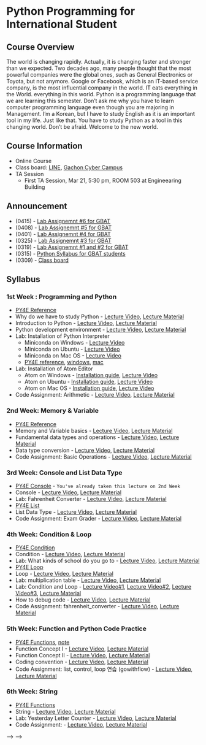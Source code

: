 # Python Programming for International Student

## Course Overview
The world is changing rapidly. Actually, it is changing faster and stronger than we expected. Two decades ago, many people thought that the most powerful companies were the global ones, such as General Electronics or Toyota, but not anymore. Google or Facebook, which is an IT-based service company, is the most influential company in the world. IT eats everything in the World. everything in this world. Python is a programming language that we are learning this semester. Don’t ask me why you have to learn computer programming language even though you are majoring in Management. I’m a Korean, but I have to study English as it is an important tool in my life. Just like that. You have to study Python as a tool in this changing world. Don’t be afraid. Welcome to the new world.

## Course Information
- Online Course
- Class board: [LINE](https://line.me/ti/g2/2Blm-7OqnlcDICZgnI8Be0nx5Vc-oZBQMGs1W_b3EktyEn9HE3Gkc5GfItykgcr4), [Gachon Cyber Campus](http://cyber.gachon.ac.kr/course/view.php?id=46176)
- TA Session
  - First TA Session, Mar 21, 5:30 pm, ROOM 503 at Engineearing Building  

## Announcement
- (0415) - [Lab Assignemnt #6 for GBAT](http://theteamlab.io/lab/notice/42/)
- (0408) - [Lab Assignemnt #5 for GBAT](http://theteamlab.io/lab/notice/40/)
- (0401) - [Lab Assignemnt #4 for GBAT](http://theteamlab.io/lab/notice/37/)
- (0325) - [Lab Assignemnt #3 for GBAT](http://theteamlab.io/lab/notice/36/)
- (0319) - [Lab Assignemnt #1 and #2 for GBAT](http://theteamlab.io/lab/notice/32/)
- (0315) - [Python Syllabus for GBAT students](http://theteamlab.io/lab/notice/31/)
- (0309) - [Class board](https://line.me/ti/g2/2Blm-7OqnlcDICZgnI8Be0nx5Vc-oZBQMGs1W_b3EktyEn9HE3Gkc5GfItykgcr4)

## Syllabus
### 1st Week : Programming and Python
- [PY4E Reference](https://www.py4e.com/lessons/intro)
- Why do we have to study Python - [Lecture Video](https://www.youtube.com/watch?v=LAnn5cxG13M&index=1&list=PLBHVuYlKEkUJvRVv9_je9j3BpHwGHSZHz), [Lecture Material](https://doc.co/Bj76p1/EFk5T6)
- Introduction to Python  - [Lecture Video](https://www.youtube.com/watch?v=RpnSfbXThI0&t=534s&list=PLBHVuYlKEkUJvRVv9_je9j3BpHwGHSZHz&index=2), [Lecture Material](https://doc.co/pypHHp/EFk5T6)
- Python development environment - [Lecture Video](https://www.youtube.com/watch?v=kBPKUSujrws&list=PLBHVuYlKEkUJvRVv9_je9j3BpHwGHSZHz&index=3), [Lecture Material](https://docs.com/choi-sungchul/2824/week-1-3?c=EFk5T6)
- Lab: Installation of Python Interpreter
    - Miniconda on Windows - [Lecture Video](https://www.youtube.com/watch?v=OMuHLDvmQl4&list=PLBHVuYlKEkUJvRVv9_je9j3BpHwGHSZHz&index=4)
    - Miniconda on Ubuntu - [Lecture Video](https://www.youtube.com/watch?v=kKoYbDWvHdo&index=5&list=PLBHVuYlKEkUJvRVv9_je9j3BpHwGHSZHz)
    - Miniconda on Mac OS - [Lecture Video](https://www.youtube.com/watch?v=WsQ-4QDQxAQ&index=6&list=PLBHVuYlKEkUJvRVv9_je9j3BpHwGHSZHz)
    - [PY4E reference](https://www.py4e.com/lessons/install), [windows](https://www.py4e.com/software-win.php), [mac](https://www.py4e.com/software-mac.php)
- Lab: Installation of Atom Editor
    - Atom on Windows - [Installation guide](desc/atom_windows.md), [Lecture Video](https://www.youtube.com/watch?v=8Z6_JSvKux0&list=PLBHVuYlKEkUJvRVv9_je9j3BpHwGHSZHz&index=7)
    - Atom on Ubuntu - [Installation guide](desc/atom_ubuntu.md), [Lecture Video](https://www.youtube.com/watch?v=Ir88SOIGVcc&index=8&list=PLBHVuYlKEkUJvRVv9_je9j3BpHwGHSZHz)
    - Atom on Mac OS - [Installation guide](desc/atom_macos.md), [Lecture Video](https://www.youtube.com/watch?v=XYvP4NeFo0Y&list=PLBHVuYlKEkUJvRVv9_je9j3BpHwGHSZHz&index=9)
- Code Assignment: Arithmetic - [Lecture Video](https://www.youtube.com/watch?v=Qoid8G49zHI&list=PLBHVuYlKEkUJvRVv9_je9j3BpHwGHSZHz&index=14), [Lecture Material](https://github.com/TEAMLAB-Lecture/python-mooc-english/tree/master/lab_assignment/lab_1)

### 2nd Week: Memory & Variable
- [PY4E Reference](https://www.py4e.com/lessons/memory)
- Memory and Variable basics - [Lecture Video](https://www.youtube.com/watch?v=emWwGHBfz70&list=PLBHVuYlKEkUJvRVv9_je9j3BpHwGHSZHz&index=10), [Lecture Material](https://docs.com/choi-sungchul/8017/week-2-1?c=EFk5T6)
- Fundamental data types and operations - [Lecture Video](https://www.youtube.com/watch?v=K_D-FiyiB1s&index=11&list=PLBHVuYlKEkUJvRVv9_je9j3BpHwGHSZHz), [Lecture Material](https://docs.com/choi-sungchul/7044/week-2-2?c=EFk5T6)
- Data type conversion - [Lecture Video](https://www.youtube.com/watch?v=6zwQaY00G70&index=12&list=PLBHVuYlKEkUJvRVv9_je9j3BpHwGHSZHz), [Lecture Material](https://docs.com/choi-sungchul/3473/week-2-3?c=EFk5T6)
- Code Assignment: Basic Operations - [Lecture Video](https://www.youtube.com/watch?v=uWDvBHv-icQ&list=PLBHVuYlKEkUJvRVv9_je9j3BpHwGHSZHz&index=19), [Lecture Material](https://github.com/TEAMLAB-Lecture/python-mooc-english/tree/master/lab_assignment/lab_2)

### 3rd Week: Console and List Data Type
- [PY4E Console](https://youtu.be/kefrGMAglGs) - `You've already taken this lecture on 2nd Week`
- Console  - [Lecture Video](https://www.youtube.com/watch?v=MJvx5m6xlBo&list=PLBHVuYlKEkUJvRVv9_je9j3BpHwGHSZHz&index=13), [Lecture Material](https://docs.com/choi-sungchul/9016/week-3-1-console?c=EFk5T6)
- Lab: Fahrenheit Converter - [Lecture Video](https://www.youtube.com/watch?v=1izwqD7SSHk&list=PLBHVuYlKEkUJvRVv9_je9j3BpHwGHSZHz&index=14), [Lecture Material](https://doc.co/mjke6x/EFk5T6)
- [PY4E List](https://www.py4e.com/lessons/lists)
- List Data Type - [Lecture Video](https://www.youtube.com/watch?v=lYxlnxKYsLI&list=PLBHVuYlKEkUJvRVv9_je9j3BpHwGHSZHz&index=15), [Lecture Material](https://docs.com/choi-sungchul/6366/week-3-3-list-data-type?c=EFk5T6)
- Code Assignment: Exam Grader - [Lecture Video](https://www.youtube.com/watch?v=TIrSDV7JZ2E&t=231s&index=23&list=PLBHVuYlKEkUJvRVv9_je9j3BpHwGHSZHz), [Lecture Material](https://github.com/TEAMLAB-Lecture/python-mooc-english/tree/master/lab_assignment/lab_3)

### 4th Week: Condition & Loop
- [PY4E Condition](https://www.py4e.com/lessons/logic)
- Condition - [Lecture Video](https://www.youtube.com/watch?v=aE7grvgYGc4&list=PLBHVuYlKEkUJvRVv9_je9j3BpHwGHSZHz&index=16), [Lecture Material](https://docs.com/choi-sungchul/6141/week-4-1-condition?c=EFk5T6)
- Lab: What kinds of school do you go to - [Lecture Video](https://www.youtube.com/watch?v=TSXRtujpsg0&index=17&list=PLBHVuYlKEkUJvRVv9_je9j3BpHwGHSZHz), [Lecture Material](https://doc.co/ukigBi/EFk5T6)
- [PY4E Loop](https://www.py4e.com/lessons/loops)
- Loop - [Lecture Video](https://www.youtube.com/watch?v=WJVzJx-ake8&index=18&list=PLBHVuYlKEkUJvRVv9_je9j3BpHwGHSZHz), [Lecture Material](https://docs.com/choi-sungchul/4484/week-4-3-loop?c=EFk5T6)
- Lab: multiplication table - [Lecture Video](https://www.youtube.com/watch?v=MC-QHhxOK9U&list=PLBHVuYlKEkUJvRVv9_je9j3BpHwGHSZHz&index=19), [Lecture Material](https://doc.co/j8LVwB/EFk5T6)
- Lab: Condition and Loop - [Lecture Video#1](https://www.youtube.com/watch?v=nPWy_nWnYyg&index=20&list=PLBHVuYlKEkUJvRVv9_je9j3BpHwGHSZHz), [Lecture Video#2](https://www.youtube.com/watch?v=tuKcI9cu1lo&index=21&list=PLBHVuYlKEkUJvRVv9_je9j3BpHwGHSZHz), [Lecture Video#3](https://www.youtube.com/watch?v=78bnSeQ9SKA&index=22&list=PLBHVuYlKEkUJvRVv9_je9j3BpHwGHSZHz), [Lecture Material](https://doc.co/TXJguB/EFk5T6)
- How to debug code - [Lecture Video](https://www.youtube.com/watch?v=LR8XY2HoH28&index=23&list=PLBHVuYlKEkUJvRVv9_je9j3BpHwGHSZHz), [Lecture Material](https://docs.com/choi-sungchul/3642/week-4-6-how-to-debug-code?c=EFk5T6)
- Code Assignment: fahrenheit_converter - [Lecture Video](https://www.youtube.com/watch?v=5niJ5yiAlSQ&t=201s&index=32&list=PLBHVuYlKEkUJvRVv9_je9j3BpHwGHSZHz), [Lecture Material](https://github.com/TEAMLAB-Lecture/python-mooc-english/tree/master/lab_assignment/lab_4)

### 5th Week: Function and Python Code Practice  
- [PY4E Functions](https://www.py4e.com/lessons/functions), [note](https://www.py4e.com/html3/04-functions)
- Function Concept I - [Lecture Video](https://www.youtube.com/watch?v=8ftOYKWcul0&index=24&list=PLBHVuYlKEkUJvRVv9_je9j3BpHwGHSZHz), [Lecture Material](https://docs.com/choi-sungchul/6397/week-5-1-function-concept-i?c=EFk5T6)
- Function Concept II - [Lecture Video](https://www.youtube.com/watch?v=JwoQRp3QLVQ&list=PLBHVuYlKEkUJvRVv9_je9j3BpHwGHSZHz&index=25), [Lecture Material](https://docs.com/choi-sungchul/8397/week-5-2-function-concept-ii?c=EFk5T6)
- Coding convention - [Lecture Video](https://www.youtube.com/watch?v=K5m-QxQB4og&list=PLBHVuYlKEkUJvRVv9_je9j3BpHwGHSZHz&index=26), [Lecture Material](https://docs.com/choi-sungchul/4133?c=EFk5T6)
- Code Assignment: list, control, loop 연습 (gowithflow) - [Lecture Video](https://www.youtube.com/watch?v=_p4UXbKtYcM&index=36&list=PLBHVuYlKEkUJvRVv9_je9j3BpHwGHSZHz), [Lecture Material](https://github.com/TEAMLAB-Lecture/python-mooc-english/tree/master/lab_assignment/lab_5)


### 6th Week: String
- [PY4E Functions](https://www.py4e.com/lessons/strings)
- String - [Lecture Video](https://www.youtube.com/watch?v=6-VUeVlorWU&index=27&list=PLBHVuYlKEkUJvRVv9_je9j3BpHwGHSZHz), [Lecture Material](https://doc.co/Y4h7dX/EFk5T6)
- Lab: Yesterday Letter Counter - [Lecture Video](https://www.youtube.com/watch?v=t2ESp11CRmI&index=28&list=PLBHVuYlKEkUJvRVv9_je9j3BpHwGHSZHz), [Lecture Material](https://doc.co/xtswPq/EFk5T6)
- Code Assignment: - [Lecture Video](https://www.youtube.com/watch?v=GNb-zZY67EE&list=PLBHVuYlKEkUJvRVv9_je9j3BpHwGHSZHz&index=39), [Lecture Material](https://github.com/TEAMLAB-Lecture/python-mooc-english/tree/master/lab_assignment/lab_6)

<!--
### 7주차: 자료 구조 (Data Structure)
- 자료구조 개요 (Data Structure) - [Lecture Video](https://www.youtube.com/watch?v=G0RamGs1jqQ&list=PLBHVuYlKEkUJvRVv9_je9j3BpHwGHSZHz&index=29), [Lecture Material](https://doc.co/zfqdQX/EFk5T6)
- Stack & Queue - [Lecture Video](https://www.youtube.com/watch?v=xs7uMu3bo8w&list=PLBHVuYlKEkUJvRVv9_je9j3BpHwGHSZHz&index=30), [Lecture Material](https://docs.com/choi-sungchul/1667/week-7-2-stack-queue?c=EFk5T6)
- Tuple & Set (Data Structure) - [Lecture Video](https://www.youtube.com/watch?v=7u7rhQ1tQDY&index=31&list=PLBHVuYlKEkUJvRVv9_je9j3BpHwGHSZHz), [Lecture Material](https://docs.com/choi-sungchul/8314/week-7-3-tuple-set?c=EFk5T6)
- 사전 (Dictionary) - [Lecture Video](https://www.youtube.com/watch?v=HqFtXMZSGSI&list=PLBHVuYlKEkUJvRVv9_je9j3BpHwGHSZHz&index=32), [Lecture Material](https://docs.com/choi-sungchul/6063/week-7-4-data-structure?c=EFk5T6)
- Lab: Command Counter - [Lecture Video](https://www.youtube.com/watch?v=gq09kwm5OMc&index=33&list=PLBHVuYlKEkUJvRVv9_je9j3BpHwGHSZHz), [Lecture Material](https://doc.co/v5vBq6/EFk5T6)
- Code Assignment: - [Lecture Video](https://github.com/TeamLab/Gachon_CS50_Python_KMOOC/blob/master/lab_assignment/lab_7/READMD.md), [Lecture Material](https://www.youtube.com/watch?v=45CxKN0O6UI&index=45&list=PLBHVuYlKEkUJvRVv9_je9j3BpHwGHSZHz)

### 8주차: 파이썬같은 코드 작성하기 (Pythonic Code)
- Pythonic Code Overview - [Lecture Video](https://www.youtube.com/watch?v=uIcxHkapM7c&index=34&list=PLBHVuYlKEkUJvRVv9_je9j3BpHwGHSZHz&t=4s), [Lecture Material](https://docs.com/choi-sungchul/8538/week-8-1-pythonic-code-overview?c=EFk5T6)
- Split & Join - [Lecture Video](https://www.youtube.com/watch?v=RnzoIgPmdng&index=35&list=PLBHVuYlKEkUJvRVv9_je9j3BpHwGHSZHz&t=14s), [Lecture Material](https://docs.com/choi-sungchul/7379/week-8-2-split-join?c=EFk5T6)
- List Comprehension - [Lecture Video](https://www.youtube.com/watch?v=AWAISEXNPPI&index=36&list=PLBHVuYlKEkUJvRVv9_je9j3BpHwGHSZHz&t=73s), [Lecture Material](https://docs.com/choi-sungchul/7934/week-8-3-list-comprehension?c=EFk5T6)
- Enumerate & Zip - [Lecture Video](https://www.youtube.com/watch?v=xXaMXh1k5FY&index=37&list=PLBHVuYlKEkUJvRVv9_je9j3BpHwGHSZHz&t=610s), [Lecture Material](https://docs.com/choi-sungchul/5388/week-8-4-enumerate-zip?c=EFk5T6)
- Code Assignment: - Morse Code (morsecode) [Lecture Material](https://github.com/TeamLab/Gachon_CS50_Python_KMOOC/blob/master/lab_assignment/lab_8/READMD.md)

### 9주차: 객체 지향 프로그래밍 (Objective-Oriented Programming)
- Objective-Oriented Programming Overview - [Lecture Video](https://www.youtube.com/watch?v=fi8TGRfDXU0&t=2s&list=PLBHVuYlKEkUJvRVv9_je9j3BpHwGHSZHz&index=49), [Lecture Material](https://doc.co/yXcRGm/EFk5T6)
- Objects in Python - [Lecture Video](https://www.youtube.com/watch?v=cXNV45sx_iY&list=PLBHVuYlKEkUJvRVv9_je9j3BpHwGHSZHz&index=39), [Lecture Material](https://doc.co/U1782r/EFk5T6)
- Lab: Note and Notebook - [Lecture Video](https://www.youtube.com/watch?v=8Q9N8E0RpDg&list=PLBHVuYlKEkUJvRVv9_je9j3BpHwGHSZHz&index=52), [Lecture Material](https://doc.co/woa22W/EFk5T6)
- OOP characteristics - [Lecture Video](https://www.youtube.com/watch?v=s2NOU8vMMDU&list=PLBHVuYlKEkUJvRVv9_je9j3BpHwGHSZHz&index=53), [Lecture Material](https://doc.co/bFqNQT/EFk5T6)

### 10주차: 모듈과 패키지 (Module & Packages)
- Overview - [Lecture Video](https://www.youtube.com/watch?v=iV_1dal69Xc&list=PLBHVuYlKEkUJvRVv9_je9j3BpHwGHSZHz&index=50), [Lecture Material](https://doc.co/uJ7H6L/EFk5T6)
- Modules - [Lecture Video](https://www.youtube.com/watch?v=vJ3kEhB_ERE&list=PLBHVuYlKEkUJvRVv9_je9j3BpHwGHSZHz&index=51), [Lecture Material](https://doc.co/qNxUN1/EFk5T6)
- Packages - [Lecture Video](https://www.youtube.com/watch?v=nWAomgvxihg&index=42&list=PLBHVuYlKEkUJvRVv9_je9j3BpHwGHSZHz), [Lecture Material](https://doc.co/hXxeLm/EFk5T6)
- 가상환경과 Package 활용하기 - [Lecture Video](https://www.youtube.com/watch?v=QLF5UvUvKCo&list=PLBHVuYlKEkUJvRVv9_je9j3BpHwGHSZHz&index=51), [Lecture Material](https://doc.co/SoCj3W/EFk5T6)

### 11주차: 예외 처리 (Exception Handling)
- Overview - [Lecture Video](https://www.youtube.com/watch?v=Q17PEpSyv_s&list=PLBHVuYlKEkUJvRVv9_je9j3BpHwGHSZHz&t=24s&index=47), [Lecture Material](https://doc.co/hyRaci/EFk5T6)
- Exception Handling - [Lecture Video](https://www.youtube.com/watch?v=dTj3FxYt7ic&list=PLBHVuYlKEkUJvRVv9_je9j3BpHwGHSZHz&t=83s&index=48), [Lecture Material](https://doc.co/oyGK7M/EFk5T6)

### 12주차: 파일 다루기와 CSV (File Handling and Comma Separate Values)
- File Handling Overview - [Lecture Video](https://www.youtube.com/watch?v=0qV-5-X7YS0&list=PLBHVuYlKEkUJvRVv9_je9j3BpHwGHSZHz&t=15s&index=49), [Lecture Material](https://doc.co/5XWkVi/EFk5T6)
- File Handling - [Lecture Video](https://www.youtube.com/watch?v=kJnew-Dl8K0&list=PLBHVuYlKEkUJvRVv9_je9j3BpHwGHSZHz&t=228s&index=50), [Lecture Material](https://doc.co/hYt3mx/EFk5T6)
- Comma Separate Values  - [Lecture Video](https://www.youtube.com/watch?v=2c8FzbCPu3Y&list=PLBHVuYlKEkUJvRVv9_je9j3BpHwGHSZHz&t=58s&index=51), [Lecture Material](https://doc.co/1PDdBj/EFk5T6)
- Code Assignment: - [Lecture Material](https://github.com/TeamLab/Gachon_CS50_Python_KMOOC/blob/master/lab_assignment/lab_9/READMD.md)

### 13주차: Web Scraping
- Web 이해하기 - [Lecture Video](https://www.youtube.com/watch?v=l-2wn6jrezc&list=PLBHVuYlKEkUJvRVv9_je9j3BpHwGHSZHz&index=52), [Lecture Material](https://doc.co/WuDBwm/EFk5T6)
- HTML 데이터 다루기 - [Lecture Video](https://www.youtube.com/watch?v=B0kmDCSJqZU&list=PLBHVuYlKEkUJvRVv9_je9j3BpHwGHSZHz&t=15s&index=53), [Lecture Material](https://doc.co/5a8MVr/EFk5T6)
- 정규 표현식: Regular Expression - [Lecture Video](https://www.youtube.com/watch?v=Qg8ayprxoFQ&list=PLBHVuYlKEkUJvRVv9_je9j3BpHwGHSZHz&index=54), [Lecture Material](https://doc.co/5DcmMo/EFk5T6)
- Lab: RegEx - [Lecture Video](https://www.youtube.com/watch?v=x1RGQGlYaO8&list=PLBHVuYlKEkUJvRVv9_je9j3BpHwGHSZHz&index=55), [Lecture Material](https://doc.co/xzfPXz/eRCeqh)
- Code Assignment: - [Lecture Material](https://github.com/TeamLab/Gachon_CS50_Python_KMOOC/blob/master/lab_assignment/lab_10/READMD.md)


### 14주차: XML과 JSON (eXtensible Markup Languages and JSON)
- XML 이해하기 - [Lecture Video](https://www.youtube.com/watch?v=nSuCKVCS0sY&list=PLBHVuYlKEkUJvRVv9_je9j3BpHwGHSZHz&index=56), [Lecture Material](https://doc.co/XqDhAr/EFk5T6)
- Lab: XML Parsing- [Lecture Video](https://www.youtube.com/watch?v=1EFTxaHFzo4&list=PLBHVuYlKEkUJvRVv9_je9j3BpHwGHSZHz&index=57), [Lecture Material](https://doc.co/xbHGTf/eRCeqh)
- JSON 이해하기 - [Lecture Video](https://www.youtube.com/watch?v=V-M0mr3DPrY&list=PLBHVuYlKEkUJvRVv9_je9j3BpHwGHSZHz&index=58), [Lecture Material](https://doc.co/o91YzD/EFk5T6)
- Lab: JSON Data Analysis - [Lecture Video](https://www.youtube.com/watch?v=BMEF3ypLYuU&list=PLBHVuYlKEkUJvRVv9_je9j3BpHwGHSZHz&index=59), [Lecture Material](https://doc.co/zxFwy2/eRCeqh)

### 15차: What is NEXT?
- Wrap Up, Pyhton!- [Lecture Video](https://www.youtube.com/watch?v=iejWpaxl-xQ&list=PLBHVuYlKEkUJvRVv9_je9j3BpHwGHSZHz&t=188s&index=60), [Lecture Material](https://doc.co/UPeD8r/EFk5T6) --> --> -->
